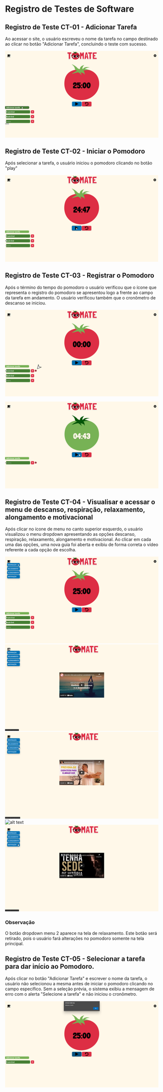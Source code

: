 # Registro de Testes de Software


## Registro de Teste CT-01 - Adicionar Tarefa

Ao acessar o site, o usuário escreveu o nome da tarefa no campo destinado ao clicar no botão "Adicionar Tarefa", concluindo o teste com sucesso.

![alt text](https://github.com/ICEI-PUC-Minas-PMV-ADS/pmv-ads-2022-1-e1-proj-web-t2-tomate/blob/main/docs/img/CT-01.png)



## Registro de Teste CT-02 - Iniciar o Pomodoro

Após selecionar a tarefa, o usuário iniciou o pomodoro clicando no botão "play"

![alt text](https://github.com/ICEI-PUC-Minas-PMV-ADS/pmv-ads-2022-1-e1-proj-web-t2-tomate/blob/main/docs/img/CT-02.png)


## Registro de Teste CT-03 - Registrar o Pomodoro

Após o término do tempo do pomodoro o usuário verificou que o ícone que representa o registro do pomodoro se apresentou logo a frente ao campo da tarefa em andamento. O usuário verificou também que o cronômetro de descanso se iniciou.

![alt text](https://github.com/ICEI-PUC-Minas-PMV-ADS/pmv-ads-2022-1-e1-proj-web-t2-tomate/blob/main/docs/img/CT-03.png)

![alt text](https://github.com/ICEI-PUC-Minas-PMV-ADS/pmv-ads-2022-1-e1-proj-web-t2-tomate/blob/main/docs/img/descanso.png)


## Registro de Teste CT-04 - Visualisar e acessar o menu de descanso, respiração, relaxamento, alongamento e motivacional

Após clicar no ícone de menu no canto superior esquerdo, o usuário visualizou o menu dropdown apresentando as opções descanso, respiração, relaxamento, alongamento e motivacional. Ao clicar em cada uma das opções, uma nova guia foi aberta e exibiu de forma correta o vídeo referente a cada opção de escolha.

![alt text](https://github.com/ICEI-PUC-Minas-PMV-ADS/pmv-ads-2022-1-e1-proj-web-t2-tomate/blob/main/docs/img/CT-04-1.png)
![alt text](https://github.com/ICEI-PUC-Minas-PMV-ADS/pmv-ads-2022-1-e1-proj-web-t2-tomate/blob/main/docs/img/CT-04-2.png)
![alt text](https://github.com/ICEI-PUC-Minas-PMV-ADS/pmv-ads-2022-1-e1-proj-web-t2-tomate/blob/main/docs/img/alongamento.png)
![alt text]()
![alt text](https://github.com/ICEI-PUC-Minas-PMV-ADS/pmv-ads-2022-1-e1-proj-web-t2-tomate/blob/main/docs/img/motivacao.png)

### Observação
O botão dropdown menu 2 aparece na tela de relaxamento. Este botão será retirado, pois o usuário fará alterações no pomodoro somente na tela principal.

## Registro de Teste CT-05 - Selecionar a tarefa para dar início ao Pomodoro.

Após clicar no botão "Adicionar Tarefa" e escrever o nome da tarefa, o usuário não selecionou a mesma antes de iniciar o pomodoro clicando no campo específico. Sem a seleção prévia, o sistema exibiu a mensagem de erro com o alerta "Selecione a tarefa" e não iniciou o cronômetro.

![alt text](https://github.com/ICEI-PUC-Minas-PMV-ADS/pmv-ads-2022-1-e1-proj-web-t2-tomate/blob/main/docs/img/CT-05.png)

